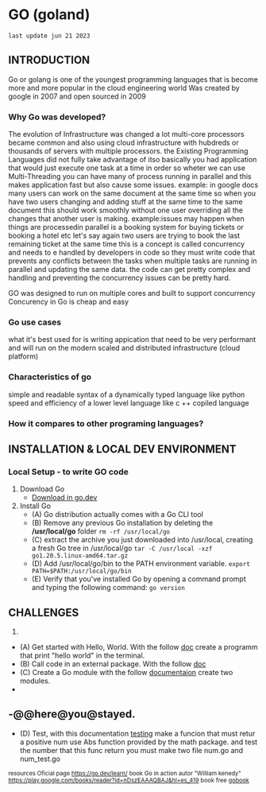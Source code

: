 # GO (goland) 
`last update jun 21 2023`

## INTRODUCTION
Go or golang is one of the youngest programming languages that is become more and more popular in the cloud engineering world
Was created by google in 2007 and open sourced in 2009

### Why Go was developed?
The evolution of Infrastructure was changed a lot multi-core processors became common and also using cloud infrastructure with hubdreds or thousands of servers with multiple processors. the Existing Programming Languages did not fully take advantage of itso basically you had application that would just execute one task at a time in order so wheter we can use Multi-Threading you can have many of process running in parallel and this makes application fast but also cause some issues.
example: in google docs many users can work on the same document at the same time so when you have two users changing and  adding stuff at the same time to the same document this should work smoothly without one user overriding all the changes that another user is making.
example:issues may happen when things are processedin parallel is a booking system for buying tickets or booking a hotel etc let's say again two users are trying to book the last remaining ticket at the same time this is a concept is called concurrency and needs to e handled by developers in code so they must write code that prevents any conflicts between the tasks when multiple tasks are running in parallel and updating the same data. the code can get pretty complex and handling and preventing the concurrency issues can be pretty hard.

GO was designed to run on multiple cores and built to support concurrency
Concurency in Go is cheap and easy


### Go use cases
what it's best used for is writing appication that need to be very performant and will run on the modern scaled and distributed infrastructure (cloud platform)

### Characteristics of go
simple and readable syntax of a dynamically typed language like python
speed and efficiency of a lower level language like c ++ 
copiled language

### How it compares to other programing languages?

## INSTALLATION & LOCAL DEV ENVIRONMENT
### Local Setup - to write GO code
1. Download Go
	- <a href="https://go.dev/dl/">Download in go.dev</a>
2. Install Go
	- (A) Go distribution actually comes with a Go CLI tool
	- (B) Remove any previous Go installation by deleting the <b>/usr/local/go</b> folder
	 `rm -rf /usr/local/go`
	- (C) extract the archive you just downloaded into /usr/local, creating a fresh Go tree in /usr/local/go `tar -C /usr/local -xzf go1.20.5.linux-amd64.tar.gz`
	 - (D) Add /usr/local/go/bin to the PATH environment variable. `export PATH=$PATH:/usr/local/go/bin`
	 - (E) Verify that you've installed Go by opening a command prompt and typing the following command: `go version`

## CHALLENGES
1. 
- (A) Get started with Hello, World. With the follow <a href="https://go.dev/doc/tutorial/getting-started#code">doc</a> create a programm that print "hello world" in the terminal.
-	(B) Call code in an external package. With the follow <a href="https://go.dev    /doc/tutorial/getting-started#code">doc</a>
-	(C) Create a Go module with the follow <a href="https://go.dev/doc/tutorial/create-module">documentaion</a> create two modules.
-
-@@here@you@stayed.
-
- (D) Test, with this documentation <a href="https://pkg.go.dev/testing#hdr-Examples">testing</a> make a funcion that must retur a positive num use Abs function provided by the math package. and test the number that this func return you must make two file num.go and num_test.go





<sub> resources
Oficial page
 https://go.dev/learn/
book 
Go in action autor "William kenedy"
https://play.google.com/books/reader?id=nDszEAAAQBAJ&hl=es_419
book free
<a href="./bookFree/gobook.png">gobook</a>
</sub>

